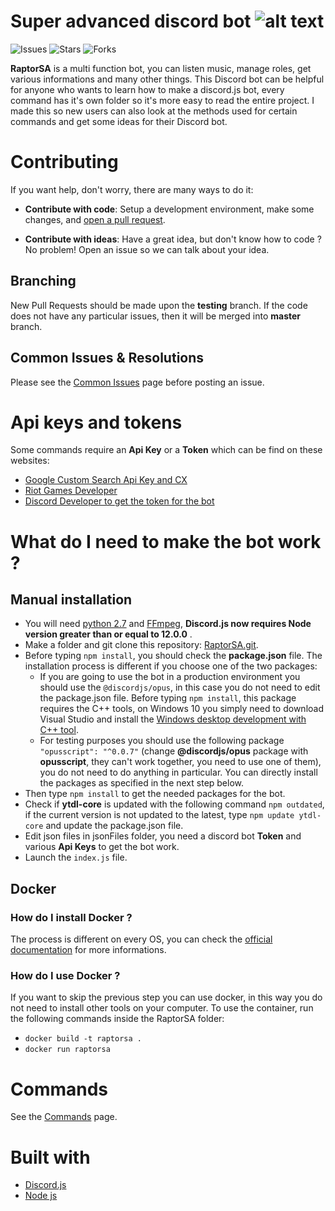 # Super advanced discord bot ![alt text](https://i.imgflip.com/xu2ct.jpg)

![Issues](https://img.shields.io/github/issues/cramenorn/raptorsa.svg)
![Stars](https://img.shields.io/github/stars/cramenorn/raptorsa.svg)
![Forks](https://img.shields.io/github/forks/cramenorn/raptorsa.svg)

**RaptorSA** is a multi function bot, you can listen music, manage roles, get various informations and many other things. This Discord bot can be helpful for anyone who wants to learn how to make a discord.js bot, every command has it's own folder so it's more easy to read the entire project. I made this so new users can also look at the methods used for certain commands and get some ideas for their Discord bot.

# Contributing

If you want help, don't worry, there are many ways to do it:

* **Contribute with code**: Setup a development environment, make some changes, and [open a pull request](https://github.com/Cramenorn/RaptorSA/pulls).

* **Contribute with ideas**: Have a great idea, but don't know how to code ? No problem! Open an issue so we can talk about your idea.

## Branching

New Pull Requests should be made upon the **testing** branch. If the code does not have any particular issues, then it will be merged into **master** branch.

## Common Issues & Resolutions

Please see the [Common Issues](https://github.com/Cramenorn/RaptorSA/wiki/Common-Issues) page before posting an issue.

# Api keys and tokens

Some commands require an **Api Key** or a **Token** which can be find on these websites: 

* [Google Custom Search Api Key and CX](https://developers.google.com/custom-search/)
* [Riot Games Developer](https://developer.riotgames.com/)
* [Discord Developer to get the token for the bot](https://discordapp.com/developers/applications/)

# What do I need to make the bot work ?

## Manual installation

* You will need [python 2.7](https://www.python.org/downloads/) and [FFmpeg](https://www.ffmpeg.org/), **Discord.js now requires Node version greater than or equal to 12.0.0** .
* Make a folder and git clone this repository: [RaptorSA.git](https://github.com/Cramenorn/RaptorSA.git).
* Before typing `npm install`, you should check the **package.json** file. The installation process is different if you choose one of the two packages:
    * If you are going to use the bot in a production environment you should use the `@discordjs/opus`, in this case you do not need to edit the package.json file. Before typing `npm install`, this package requires the C++ tools, on Windows 10 you simply need to download Visual Studio and install the [Windows desktop development with C++ tool](https://devblogs.microsoft.com/cppblog/windows-desktop-development-with-c-in-visual-studio/#installation).
    * For testing purposes you should use the following package `"opusscript": "^0.0.7"` (change **@discordjs/opus** package with **opusscript**, they can't work together, you need to use one of them), you do not need to do anything in particular. You can directly install the packages as specified in the next step below.
* Then type `npm install` to get the needed packages for the bot.
* Check if **ytdl-core** is updated with the following command `npm outdated`, if the current version is not updated to the latest, type `npm update ytdl-core` and update the package.json file.
* Edit json files in jsonFiles folder, you need a discord bot **Token** and various **Api Keys** to get the bot work.
* Launch the `index.js` file.

## Docker

### How do I install Docker ?

The process is different on every OS, you can check the [official documentation](https://docs.docker.com/get-docker/) for more informations.

### How do I use Docker ?

If you want to skip the previous step you can use docker, in this way you do not need to install other tools on your computer. To use the container, run the following commands inside the RaptorSA folder:

* `docker build -t raptorsa .`
* `docker run raptorsa`

# Commands

See the [Commands](https://github.com/Cramenorn/RaptorSA/wiki/Commands) page.

# Built with
* [Discord.js](https://discord.js.org/#/)
* [Node js](https://nodejs.org/en/)